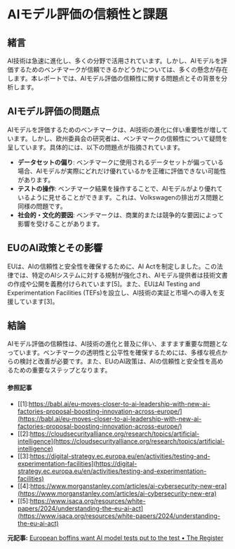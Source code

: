 # AIモデル評価の信頼性と課題

## 緒言

AI技術は急速に進化し、多くの分野で活用されています。しかし、AIモデルを評価するためのベンチマークが信頼できるかどうかについては、多くの懸念が存在します。本レポートでは、AIモデル評価の信頼性に関する問題点とその背景を分析します。

## AIモデル評価の問題点

AIモデルを評価するためのベンチマークは、AI技術の進化に伴い重要性が増しています。しかし、欧州委員会の研究者は、ベンチマークの信頼性について疑問を呈しています。具体的には、以下の問題点が指摘されています。

- **データセットの偏り**: ベンチマークに使用されるデータセットが偏っている場合、AIモデルが実際にどれだけ優れているかを正確に評価できない可能性があります。
- **テストの操作**: ベンチマーク結果を操作することで、AIモデルがより優れているように見せることができます。これは、Volkswagenの排出ガス問題と同様の問題です。
- **社会的・文化的要因**: ベンチマークは、商業的または競争的な要因によって影響を受けることがあります。

## EUのAI政策とその影響

EUは、AIの信頼性と安全性を確保するために、AI Actを制定しました。この法律では、特定のAIシステムに対する規制が強化され、AIモデル提供者は技術文書の作成や公開を義務付けられています[5]。また、EUはAI Testing and Experimentation Facilities (TEFs)を設立し、AI技術の実証と市場への導入を支援しています[3]。

## 結論

AIモデル評価の信頼性は、AI技術の進化と普及に伴い、ますます重要な問題となっています。ベンチマークの透明性と公平性を確保するためには、多様な視点からの検討と改善が必要です。また、EUのAI政策は、AIの信頼性と安全性を高めるための重要なステップとなります。

#### 参照記事
- [[1]:https://babl.ai/eu-moves-closer-to-ai-leadership-with-new-ai-factories-proposal-boosting-innovation-across-europe/](https://babl.ai/eu-moves-closer-to-ai-leadership-with-new-ai-factories-proposal-boosting-innovation-across-europe/)
- [[2]:https://cloudsecurityalliance.org/research/topics/artificial-intelligence](https://cloudsecurityalliance.org/research/topics/artificial-intelligence)
- [[3]:https://digital-strategy.ec.europa.eu/en/activities/testing-and-experimentation-facilities](https://digital-strategy.ec.europa.eu/en/activities/testing-and-experimentation-facilities)
- [[4]:https://www.morganstanley.com/articles/ai-cybersecurity-new-era](https://www.morganstanley.com/articles/ai-cybersecurity-new-era)
- [[5]:https://www.isaca.org/resources/white-papers/2024/understanding-the-eu-ai-act](https://www.isaca.org/resources/white-papers/2024/understanding-the-eu-ai-act)


**元記事:** [European boffins want AI model tests put to the test • The Register](https://www.theregister.com/2025/02/15/boffins_question_ai_model_test/)